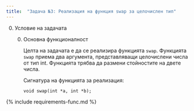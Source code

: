 ```yaml
---
title:  "Задача №3: Реализация на функция swap за целочислен тип"
---
```

0. Условие на задачата

   0. Основна функционалност

      Целта на задачата е да се реализира функцията `swap`. Функцията `swap` приема два аргумента, представляващи целочислени числа от тип int. Функцията трябва да размени стойностите на двете числа.

      Сигнатура на функцията за реализация:
      ```
      void swap(int *a, int *b);
      ```

{% include requirements-func.md %}
